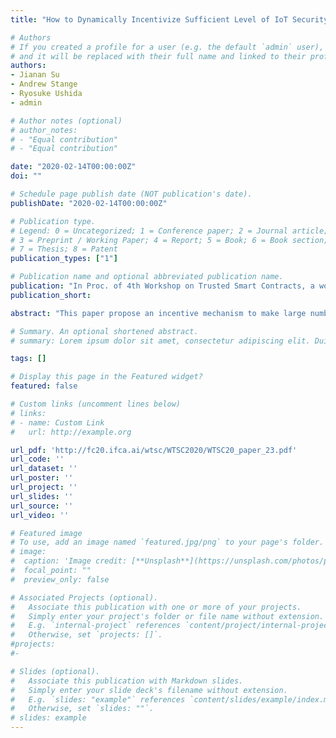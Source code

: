 ```yaml
---
title: "How to Dynamically Incentivize Sufficient Level of IoT Security"

# Authors
# If you created a profile for a user (e.g. the default `admin` user), write the username (folder name) here
# and it will be replaced with their full name and linked to their profile.
authors:
- Jianan Su
- Andrew Stange
- Ryosuke Ushida
- admin

# Author notes (optional)
# author_notes:
# - "Equal contribution"
# - "Equal contribution"

date: "2020-02-14T00:00:00Z"
doi: ""

# Schedule page publish date (NOT publication's date).
publishDate: "2020-02-14T00:00:00Z"

# Publication type.
# Legend: 0 = Uncategorized; 1 = Conference paper; 2 = Journal article;
# 3 = Preprint / Working Paper; 4 = Report; 5 = Book; 6 = Book section;
# 7 = Thesis; 8 = Patent
publication_types: ["1"]

# Publication name and optional abbreviated publication name.
publication: "In Proc. of 4th Workshop on Trusted Smart Contracts, a workshop of Financial Cryptography and Data Security 2020."
publication_short:

abstract: "This paper propose an incentive mechanism to make large number of device secure based on insurance by smart contracts. It con- sists of the automated security evaluation of enterprise IoT devices and the creation of a dynamic insurance premium. To automate the security evaluation of enterprise IoT devices, we collect and store IoT device sta- tus data with privacy preservation on blockchain. Then, we track and assess the risk associated with IoT devices with the use of a smart con- tract. By monitoring this risk over time, we present a means to incentivize the resolution of vulnerabilities by judging the latent risk in an environ- ment as well as the vigilance of the devices’ managers in resolving these vulnerabilities. In this way, we produce a dynamic cyber insurance pre- mium that more accurately captures the risk profile associated with an environment than existing cyber insurance. Through the use blockchain and smart contracts, this framework also provides public verification for both insured and insurer and provides a level of risk management for the insurer. We also present regulatory considerations in order for this scheme to meet supervisory requirements."

# Summary. An optional shortened abstract.
# summary: Lorem ipsum dolor sit amet, consectetur adipiscing elit. Duis posuere tellus ac convallis placerat. Proin tincidunt magna sed ex sollicitudin condimentum.

tags: []

# Display this page in the Featured widget?
featured: false

# Custom links (uncomment lines below)
# links:
# - name: Custom Link
#   url: http://example.org

url_pdf: 'http://fc20.ifca.ai/wtsc/WTSC2020/WTSC20_paper_23.pdf'
url_code: ''
url_dataset: ''
url_poster: ''
url_project: ''
url_slides: ''
url_source: ''
url_video: ''

# Featured image
# To use, add an image named `featured.jpg/png` to your page's folder.
# image:
#  caption: 'Image credit: [**Unsplash**](https://unsplash.com/photos/pLCdAaMFLTE)'
#  focal_point: ""
#  preview_only: false

# Associated Projects (optional).
#   Associate this publication with one or more of your projects.
#   Simply enter your project's folder or file name without extension.
#   E.g. `internal-project` references `content/project/internal-project/index.md`.
#   Otherwise, set `projects: []`.
#projects:
#-

# Slides (optional).
#   Associate this publication with Markdown slides.
#   Simply enter your slide deck's filename without extension.
#   E.g. `slides: "example"` references `content/slides/example/index.md`.
#   Otherwise, set `slides: ""`.
# slides: example
---
```


